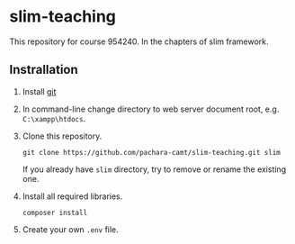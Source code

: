 # slim-teaching

This repository for course 954240.
In the chapters of slim framework.

## Instrallation

1.  Install [git](https://git-scm.com/)
2.  In command-line change directory to web server document root, e.g. `C:\xampp\htdocs`.
3.  Clone this repository.

    ```
    git clone https://github.com/pachara-camt/slim-teaching.git slim
    ```

    If you already have `slim` directory, try to remove or rename the existing one.
4.  Install all required libraries.

    ```
    composer install
    ```

5.  Create your own `.env` file.
